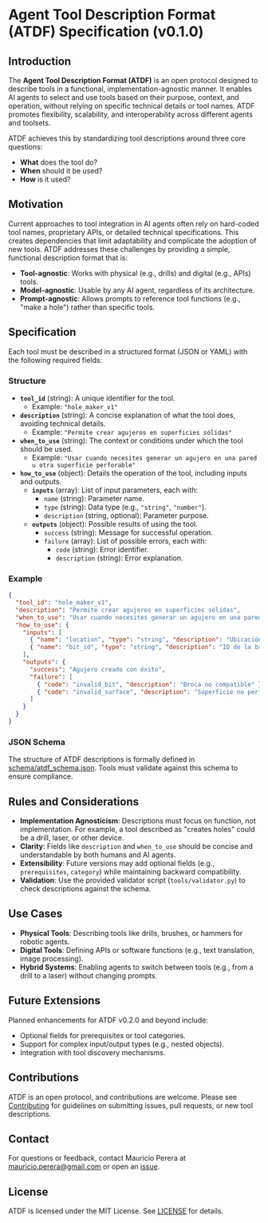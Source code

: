 # Agent Tool Description Format (ATDF) Specification (v0.1.0)

## Introduction

The **Agent Tool Description Format (ATDF)** is an open protocol designed to describe tools in a functional, implementation-agnostic manner. It enables AI agents to select and use tools based on their purpose, context, and operation, without relying on specific technical details or tool names. ATDF promotes flexibility, scalability, and interoperability across different agents and toolsets.

ATDF achieves this by standardizing tool descriptions around three core questions:
- **What** does the tool do?
- **When** should it be used?
- **How** is it used?

## Motivation

Current approaches to tool integration in AI agents often rely on hard-coded tool names, proprietary APIs, or detailed technical specifications. This creates dependencies that limit adaptability and complicate the adoption of new tools. ATDF addresses these challenges by providing a simple, functional description format that is:
- **Tool-agnostic**: Works with physical (e.g., drills) and digital (e.g., APIs) tools.
- **Model-agnostic**: Usable by any AI agent, regardless of its architecture.
- **Prompt-agnostic**: Allows prompts to reference tool functions (e.g., "make a hole") rather than specific tools.

## Specification

Each tool must be described in a structured format (JSON or YAML) with the following required fields:

### Structure
- **`tool_id`** (string): A unique identifier for the tool.
  - Example: `"hole_maker_v1"`
- **`description`** (string): A concise explanation of what the tool does, avoiding technical details.
  - Example: `"Permite crear agujeros en superficies sólidas"`
- **`when_to_use`** (string): The context or conditions under which the tool should be used.
  - Example: `"Usar cuando necesites generar un agujero en una pared u otra superficie perforable"`
- **`how_to_use`** (object): Details the operation of the tool, including inputs and outputs.
  - **`inputs`** (array): List of input parameters, each with:
    - `name` (string): Parameter name.
    - `type` (string): Data type (e.g., `"string"`, `"number"`).
    - `description` (string, optional): Parameter purpose.
  - **`outputs`** (object): Possible results of using the tool.
    - `success` (string): Message for successful operation.
    - `failure` (array): List of possible errors, each with:
      - `code` (string): Error identifier.
      - `description` (string): Error explanation.

### Example
```json
{
  "tool_id": "hole_maker_v1",
  "description": "Permite crear agujeros en superficies sólidas",
  "when_to_use": "Usar cuando necesites generar un agujero en una pared u otra superficie perforable",
  "how_to_use": {
    "inputs": [
      { "name": "location", "type": "string", "description": "Ubicación del agujero" },
      { "name": "bit_id", "type": "string", "description": "ID de la broca" }
    ],
    "outputs": {
      "success": "Agujero creado con éxito",
      "failure": [
        { "code": "invalid_bit", "description": "Broca no compatible" },
        { "code": "invalid_surface", "description": "Superficie no perforable" }
      ]
    }
  }
}
```

### JSON Schema
The structure of ATDF descriptions is formally defined in [schema/atdf_schema.json](../schema/atdf_schema.json). Tools must validate against this schema to ensure compliance.

## Rules and Considerations
- **Implementation Agnosticism**: Descriptions must focus on function, not implementation. For example, a tool described as "creates holes" could be a drill, laser, or other device.
- **Clarity**: Fields like `description` and `when_to_use` should be concise and understandable by both humans and AI agents.
- **Extensibility**: Future versions may add optional fields (e.g., `prerequisites`, `category`) while maintaining backward compatibility.
- **Validation**: Use the provided validator script (`tools/validator.py`) to check descriptions against the schema.

## Use Cases
- **Physical Tools**: Describing tools like drills, brushes, or hammers for robotic agents.
- **Digital Tools**: Defining APIs or software functions (e.g., text translation, image processing).
- **Hybrid Systems**: Enabling agents to switch between tools (e.g., from a drill to a laser) without changing prompts.

## Future Extensions
Planned enhancements for ATDF v0.2.0 and beyond include:
- Optional fields for prerequisites or tool categories.
- Support for complex input/output types (e.g., nested objects).
- Integration with tool discovery mechanisms.

## Contributions
ATDF is an open protocol, and contributions are welcome. Please see [Contributing](../docs/contributing.md) for guidelines on submitting issues, pull requests, or new tool descriptions.

## Contact
For questions or feedback, contact Mauricio Perera at [mauricio.perera@gmail.com](mailto:mauricio.perera@gmail.com) or open an [issue](https://github.com/MauricioPerera/agent-tool-description-format/issues).

## License
ATDF is licensed under the MIT License. See [LICENSE](../LICENSE) for details.
